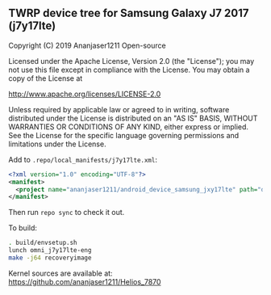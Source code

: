 ## TWRP device tree for Samsung Galaxy J7 2017 (j7y17lte)

 Copyright (C) 2019 Ananjaser1211 Open-source

 Licensed under the Apache License, Version 2.0 (the "License");
 you may not use this file except in compliance with the License.
 You may obtain a copy of the License at

 http://www.apache.org/licenses/LICENSE-2.0

 Unless required by applicable law or agreed to in writing, software
 distributed under the License is distributed on an "AS IS" BASIS,
 WITHOUT WARRANTIES OR CONDITIONS OF ANY KIND, either express or implied.
 See the License for the specific language governing permissions and
 limitations under the License.


Add to `.repo/local_manifests/j7y17lte.xml`:

```xml
<?xml version="1.0" encoding="UTF-8"?>
<manifest>
  <project name="ananjaser1211/android_device_samsung_jxy17lte" path="device/samsung/j7y17lte" remote="github" revision="j7y17lte" />
</manifest>
```

Then run `repo sync` to check it out.

To build:

```sh
. build/envsetup.sh
lunch omni_j7y17lte-eng
make -j64 recoveryimage
```

Kernel sources are available at: https://github.com/ananjaser1211/Helios_7870
